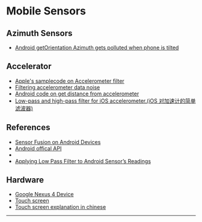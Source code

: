 Mobile Sensors 
==============

## Azimuth Sensors

- [Android getOrientation Azimuth gets polluted when phone is tilted](http://stackoverflow.com/questions/17979238/android-getorientation-azimuth-gets-polluted-when-phone-is-tilted/17981374#17981374)

## Accelerator 
- [Apple's samplecode on Accelerometer filter](https://developer.apple.com/library/IOS/samplecode/AccelerometerGraph/Listings/AccelerometerGraph_AccelerometerFilter_m.html)
- [Filtering accelerometer data noise](http://stackoverflow.com/questions/1638864/filtering-accelerometer-data-noise)
- [Android code on get distance from accelerometer](https://github.com/prachetverma/distance)
- [Low-pass and high-pass filter for iOS accelerometer.(iOS 对加速计的简单滤波器)](http://lejia.li/post/2012-10-12/40040708346)

## References
- [Sensor Fusion on Android Devices](http://www.youtube.com/watch?v=C7JQ7Rpwn2k)
- [Android offical API](https://source.android.com/devices/sensors/composite_sensors.html#Rotation-vector)
- [](http://www.youtube.com/watch?v=OGdvjvla1Tc)
- [Applying Low Pass Filter to Android Sensor’s Readings](http://www.raweng.com/blog/2013/05/28/applying-low-pass-filter-to-android-sensors-readings/)

## Hardware
- [Google Nexus 4 Device](https://support.google.com/nexus/answer/2846875?hl=en&ref_topic=3415470)
- [Touch screen](http://ee.ofweek.com/2013-07/ART-11000-2803-28703394_3.html)
- [Touch screen explanation in chinese](http://www.guokr.com/question/394635/)
- - -


